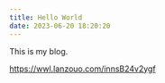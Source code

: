 ```yaml
---
title: Hello World
date: 2023-06-20 18:20:20
---
```


This is my blog.

https://wwl.lanzouo.com/innsB24v2ygf
